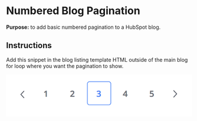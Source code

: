 # Numbered Blog Pagination

**Purpose:** to add basic numbered pagination to a HubSpot blog. 

## Instructions 

Add this snippet in the blog listing template HTML outside of the main blog for loop where you want the pagination to show.

![Image of inline styling on media](../../../Assets/Images/blog-numbered-pagination.png)
